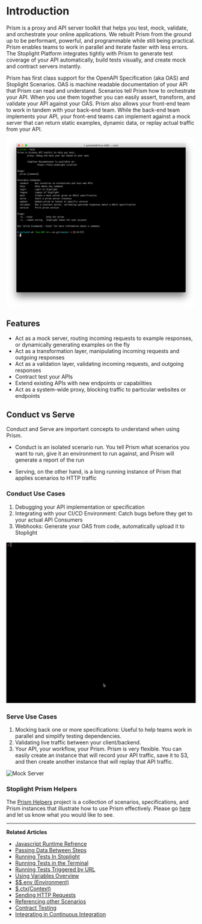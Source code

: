 # Introduction

Prism is a proxy and API server toolkit that helps you test, mock, validate, and orchestrate your online applications. We rebuilt Prism from the ground up to be performant, powerful, and programmable while still being practical. Prism enables teams to work in parallel and iterate faster with less errors. The Stoplight Platform integrates tightly with Prism to generate test coverage of your API automatically, build tests visually, and create mock and contract servers instantly.

Prism has first class support for the OpenAPI Specification (aka OAS) and Stoplight Scenarios. OAS is machine readable documentation of your API that Prism can read and understand. Scenarios tell Prism how to orchestrate your API. When you use them together you can easily assert, transform, and validate your API against your OAS. Prism also allows your front-end team to work in tandem with your back-end team. While the back-end team implements your API, your front-end teams can implement against a mock server that can return static examples, dynamic data, or replay actual traffic from your API.

![Prism Overivew](https://github.com/stoplightio/docs/blob/develop/assets/images/prism-introduction-help.png?raw=true)

## Features

* Act as a mock server, routing incoming requests to example responses, or dynamically generating examples on the fly
* Act as a transformation layer, manipulating incoming requests and outgoing responses
* Act as a validation layer, validating incoming requests, and outgoing responses
* Contract test your APIs
* Extend existing APIs with new endpoints or capabilities
* Act as a system-wide proxy, blocking traffic to particular websites or endpoints

## Conduct vs Serve

Conduct and Serve are important concepts to understand when using Prism.

* Conduct is an isolated scenario run. You tell Prism what scenarios you want to run, give it an environment to run against, and Prism will generate a report of the run

* Serving, on the other hand, is a long running instance of Prism that applies scenarios to HTTP traffic

### Conduct Use Cases

1.  Debugging your API implementation or specification
2.  Integrating with your CI/CD Environment: Catch bugs before they get to your actual API Consumers
3.  Webhooks: Generate your OAS from code, automatically upload it to Stoplight

![Prism Conduct](https://github.com/stoplightio/docs/blob/develop/assets/gifs/prism-introduction-conduct.gif?raw=true)

### Serve Use Cases

1.  Mocking back one or more specifications: Useful to help teams work in parallel and simplify testing dependencies.
2.  Validating live traffic between your client/backend.
3.  Your API, your workflow, your Prism. Prism is very flexible. You can easily create an instance that will record your API traffic, save it to S3, and then create another instance that will replay that API traffic.

![Mock Server](https://github.com/stoplightio/docs/blob/develop/assets/gifs/prism-introduction-mock.gif?raw=true)

### Stoplight Prism Helpers

The [Prism Helpers](https://next.stoplight.io/stoplight/prism) project is a collection of scenarios, specifications, and Prism instances that illustrate how to use Prism effectively. Please go [here](https://community.stoplight.io) and let us know what you would like to see.

---

**Related Articles**

* [Javascript Runtime Refrence](/runtime.md)
* [Passing Data Between Steps](/testing/getting-started/passing-data-between-steps)
* [Running Tests In Stoplight](/testing/running-tests/in-stoplight)
* [Running Tests in the Terminal](/testing/running-tests/in-the-terminal)
* [Running Tests Triggered by URL](/testing/running-tests/triggering-by-url)
* [Using Variables Overview](/testing/using-variables/overview)
* [$$.env (Environment)](/testing/using-variables/environment)
* [$.ctx(Context)](/testing/using-variables/context)
* [Sending HTTP Requests](/testing/sending-http-requests/overview)
* [Referencing other Scenarios](/testing/referencing-other-scenarios/overview)
* [Contract Testing](/testing/leveraging-openapi/contract-testing)
* [Integrating in Continuous Integration](/testing/continuous-integration/overview)

